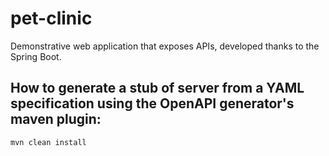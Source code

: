 # pet-clinic

Demonstrative web application that exposes APIs, developed thanks to the Spring Boot.

## How to generate a stub of server from a YAML specification using the OpenAPI generator's maven plugin:

```shell
mvn clean install
```
